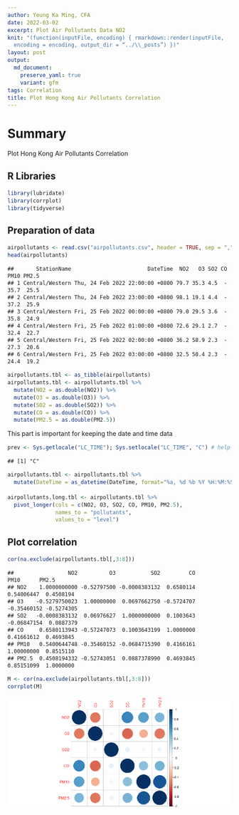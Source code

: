 ```yaml
---
author: Yeung Ka Ming, CFA
date: 2022-03-02
excerpt: Plot Air Pollutants Data NO2
knit: "(function(inputFile, encoding) { rmarkdown::render(inputFile,
  encoding = encoding, output_dir = “../\\_posts”) })"
layout: post
output:
  md_document:
    preserve_yaml: true
    variant: gfm
tags: Correlation
title: Plot Hong Kong Air Pollutants Correlation
---
```


# Summary

Plot Hong Kong Air Pollutants Correlation

## R Libraries

``` r
library(lubridate)
library(corrplot)
library(tidyverse)
```

## Preparation of data

``` r
airpollutants <- read.csv("airpollutants.csv", header = TRUE, sep = ",", encoding ="UTF-8")
head(airpollutants)
```

    ##       StationName                        DateTime  NO2   O3 SO2 CO PM10 PM2.5
    ## 1 Central/Western Thu, 24 Feb 2022 22:00:00 +0800 79.7 35.3 4.5  - 35.7  25.5
    ## 2 Central/Western Thu, 24 Feb 2022 23:00:00 +0800 98.1 19.1 4.4  - 37.2  25.9
    ## 3 Central/Western Fri, 25 Feb 2022 00:00:00 +0800 79.0 29.5 3.6  - 35.8  24.9
    ## 4 Central/Western Fri, 25 Feb 2022 01:00:00 +0800 72.6 29.1 2.7  - 32.4  22.7
    ## 5 Central/Western Fri, 25 Feb 2022 02:00:00 +0800 36.2 58.9 2.3  - 27.3  20.6
    ## 6 Central/Western Fri, 25 Feb 2022 03:00:00 +0800 32.5 50.4 2.3  - 24.4  19.2

``` r
airpollutants.tbl <- as_tibble(airpollutants)
airpollutants.tbl <- airpollutants.tbl %>% 
  mutate(NO2 = as.double(NO2)) %>% 
  mutate(O3 = as.double(O3)) %>%
  mutate(SO2 = as.double(SO2)) %>% 
  mutate(CO = as.double(CO)) %>% 
  mutate(PM2.5 = as.double(PM2.5))
```

This part is important for keeping the date and time data

``` r
prev <- Sys.getlocale("LC_TIME"); Sys.setlocale("LC_TIME", "C") # help from strptime in R Documentation
```

    ## [1] "C"

``` r
airpollutants.tbl <- airpollutants.tbl %>% 
  mutate(DateTime = as_datetime(DateTime, format="%a, %d %b %Y %H:%M:%S %z")) # as_datetime from package lubridate

airpollutants.long.tbl <- airpollutants.tbl %>% 
  pivot_longer(cols = c(NO2, O3, SO2, CO, PM10, PM2.5), 
               names_to = "pollutants", 
               values_to = "level")
```

## Plot correlation

``` r
cor(na.exclude(airpollutants.tbl[,3:8]))
```

    ##                 NO2          O3           SO2         CO        PM10      PM2.5
    ## NO2    1.0000000000 -0.52797500 -0.0008383132  0.6580114  0.54006447  0.4508194
    ## O3    -0.5279750023  1.00000000  0.0697662750 -0.5724707 -0.35460152 -0.5274305
    ## SO2   -0.0008383132  0.06976627  1.0000000000  0.1003643 -0.06847154  0.0887379
    ## CO     0.6580113943 -0.57247073  0.1003643199  1.0000000  0.41661612  0.4693845
    ## PM10   0.5400644748 -0.35460152 -0.0684715390  0.4166161  1.00000000  0.8515110
    ## PM2.5  0.4508194332 -0.52743051  0.0887378990  0.4693845  0.85151099  1.0000000

``` r
M <- cor(na.exclude(airpollutants.tbl[,3:8]))
corrplot(M)
```

![](/images/correlation-1.png)<!-- -->
